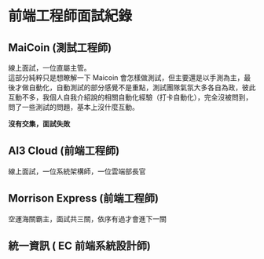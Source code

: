 # 前端工程師面試紀錄

## MaiCoin \(測試工程師\)

線上面試，一位直屬主管。  
這部分純粹只是想瞭解一下 Maicoin 會怎樣做測試，但主要還是以手測為主，最後才做自動化，自動測試的部分感覺不是重點，測試團隊氣氛大多各自為政，彼此互動不多，我個人自我介紹說的相關自動化經驗（打卡自動化），完全沒被問到，問了一些測試的問題，基本上沒什麼互動。

**沒有交集，面試失敗**

## AI3 Cloud \(前端工程師\)

線上面試，一位系統架構師，一位雲端部長官  


## Morrison Express \(前端工程師\)

空運海關霸主，面試共三關，依序有過才會進下一關

## 統一資訊 \( EC 前端系統設計師\)

